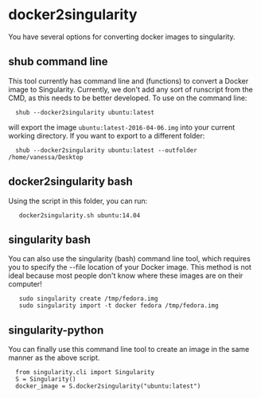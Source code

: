 # docker2singularity

You have several options for converting docker images to singularity. 

## shub command line
This tool currently has command line and (functions) to convert a Docker image to Singularity. Currently, we don't add any sort of runscript from the CMD, as this needs to be better developed. To use on the command line:


      shub --docker2singularity ubuntu:latest

 
will export the image `ubuntu:latest-2016-04-06.img` into your current working directory. If you want to export to a different folder:


      shub --docker2singularity ubuntu:latest --outfolder /home/vanessa/Desktop


## docker2singularity bash
Using the script in this folder, you can run:

       docker2singularity.sh ubuntu:14.04


## singularity bash
You can also use the singularity (bash) command line tool, which requires you to specify the --file location of your Docker image. This method is not ideal because most people don't know where these images are on their computer!


       sudo singularity create /tmp/fedora.img
       sudo singularity import -t docker fedora /tmp/fedora.img


## singularity-python
You can finally use this command line tool to create an image in the same manner as the above script.

      from singularity.cli import Singularity
      S = Singularity()
      docker_image = S.docker2singularity("ubuntu:latest")
